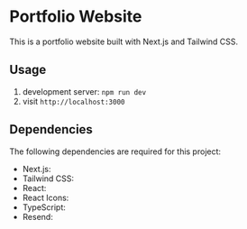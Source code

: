 # Portfolio Website

This is a portfolio website built with Next.js and Tailwind CSS. 

## Usage

1. development server: `npm run dev`
2. visit `http://localhost:3000` 

## Dependencies

The following dependencies are required for this project:

- Next.js: 
- Tailwind CSS: 
- React: 
- React Icons:
- TypeScript: 
- Resend:


